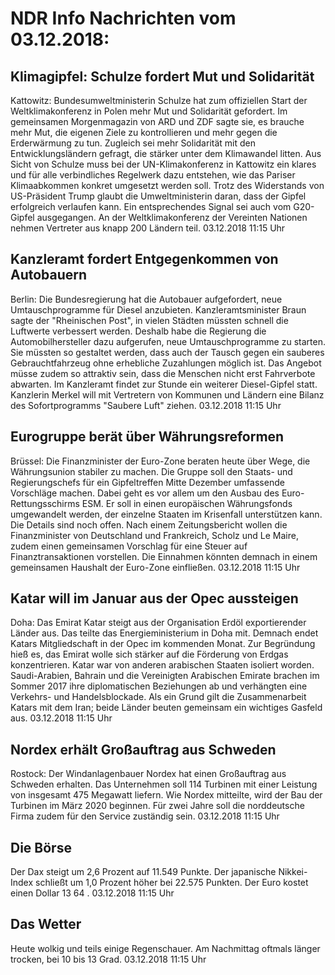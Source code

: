 # NDR Info Nachrichten vom 03.12.2018:


## Klimagipfel: Schulze fordert Mut und Solidarität
Kattowitz: Bundesumweltministerin Schulze hat zum offiziellen Start der Weltklimakonferenz in Polen mehr Mut und Solidarität gefordert. Im gemeinsamen Morgenmagazin von ARD und ZDF sagte sie, es brauche mehr Mut, die eigenen Ziele zu kontrollieren und mehr gegen die Erderwärmung zu tun. Zugleich sei mehr Solidarität mit den Entwicklungsländern gefragt, die stärker unter dem Klimawandel litten. Aus Sicht von Schulze muss bei der UN-Klimakonferenz in Kattowitz ein klares und für alle verbindliches Regelwerk dazu entstehen, wie das Pariser Klimaabkommen konkret umgesetzt werden soll. Trotz des Widerstands von US-Präsident Trump glaubt die Umweltministerin daran, dass der Gipfel erfolgreich verlaufen kann. Ein entsprechendes Signal sei auch vom G20-Gipfel ausgegangen. An der Weltklimakonferenz der Vereinten Nationen nehmen Vertreter aus knapp 200 Ländern teil. 03.12.2018 11:15 Uhr 

## Kanzleramt fordert Entgegenkommen von Autobauern
Berlin: Die Bundesregierung hat die Autobauer aufgefordert, neue Umtauschprogramme für Diesel anzubieten. Kanzleramtsminister Braun sagte der "Rheinischen Post", in vielen Städten müssten schnell die Luftwerte verbessert werden. Deshalb habe die Regierung die Automobilhersteller dazu aufgerufen, neue Umtauschprogramme zu starten. Sie müssten so gestaltet werden, dass auch der Tausch gegen ein sauberes Gebrauchtfahrzeug ohne erhebliche Zuzahlungen möglich ist. Das Angebot müsse zudem so attraktiv sein, dass die Menschen nicht erst Fahrverbote abwarten. Im Kanzleramt findet zur Stunde ein weiterer Diesel-Gipfel statt. Kanzlerin Merkel will mit Vertretern von Kommunen und Ländern eine Bilanz des Sofortprogramms "Saubere Luft" ziehen. 03.12.2018 11:15 Uhr 

## Eurogruppe berät über Währungsreformen
Brüssel:	Die Finanzminister der Euro-Zone beraten heute über Wege, die Währungsunion stabiler zu machen. Die Gruppe soll den Staats- und Regierungschefs für ein Gipfeltreffen Mitte Dezember umfassende Vorschläge machen. Dabei geht es vor allem um den Ausbau des Euro-Rettungsschirms ESM. Er soll in einen europäischen Währungsfonds umgewandelt werden, der einzelne Staaten im Krisenfall unterstützen kann. Die Details sind noch offen. Nach einem Zeitungsbericht wollen die Finanzminister von Deutschland und Frankreich, Scholz und Le Maire, zudem einen gemeinsamen Vorschlag für eine Steuer auf Finanztransaktionen vorstellen. Die Einnahmen könnten demnach in einem gemeinsamen Haushalt der Euro-Zone einfließen. 03.12.2018 11:15 Uhr 

## Katar will im Januar aus der Opec aussteigen
Doha:	Das Emirat Katar steigt aus der Organisation Erdöl exportierender Länder aus. Das teilte das Energieministerium in Doha mit. Demnach endet Katars Mitgliedschaft in der Opec im kommenden Monat. Zur Begründung hieß es, das Emirat wolle sich stärker auf die Förderung von Erdgas konzentrieren. Katar war von anderen arabischen Staaten isoliert worden. Saudi-Arabien, Bahrain und die Vereinigten Arabischen Emirate brachen im Sommer 2017 ihre diplomatischen Beziehungen ab und verhängten eine Verkehrs- und Handelsblockade. Als ein Grund gilt die Zusammenarbeit Katars mit dem Iran; beide Länder beuten gemeinsam ein wichtiges Gasfeld aus. 03.12.2018 11:15 Uhr 

## Nordex erhält Großauftrag aus Schweden
Rostock:	Der Windanlagenbauer Nordex hat einen Großauftrag aus Schweden erhalten. Das Unternehmen soll 114 Turbinen mit einer Leistung von insgesamt 475 Megawatt liefern. Wie Nordex mitteilte, wird der Bau der Turbinen im März 2020 beginnen. Für zwei Jahre soll die norddeutsche Firma zudem für den Service zuständig sein. 03.12.2018 11:15 Uhr 

## Die Börse
Der Dax steigt um  2,6  Prozent auf  11.549  Punkte. Der japanische Nikkei-Index schließt um  1,0  Prozent höher bei  22.575  Punkten. Der Euro kostet einen Dollar  13 64 . 03.12.2018 11:15 Uhr 

## Das Wetter
Heute wolkig und teils einige Regenschauer. Am Nachmittag oftmals länger trocken, bei 10 bis 13 Grad. 03.12.2018 11:15 Uhr 
